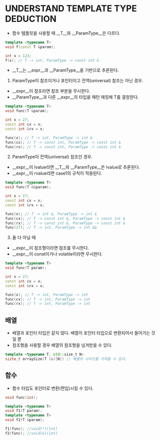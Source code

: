 UNDERSTAND TEMPLATE TYPE DEDUCTION
====

* 함수 템플릿을 사용할 때 __T__와 __ParamType__은 다르다.
```C++
template <typename T>
void f(const T &param);

int x = 123;
f(x); // T -> int, ParamType -> const int &
```

* __T__는 __expr__과 __ParamType__을 기반으로 추론된다.

1. ParamType이 참조이거나 포인터이고 전역(universal) 참조는 아닌 경우.
  * __expr__이 참조라면 참조 부분을 무시한다.
  * __ParamType__과 다른 __expr__의 타입을 패턴 매칭해 T를 결정한다.
```C++
template <typename T>
void func(T &param);

int x = 27;
const int cx = x;
const int &rx = x;

func(x); // T -> int, ParamType -> int &
func(cx); // T -> const int, ParamType -> const int &
func(rx); // T -> const int, ParamType -> const int &
```

2. ParamType이 전역(universal) 참조인 경우.
  * __expr__이 lvalue라면 __T__와 __ParamType__은 lvalue로 추론된다.
  * __expr__이 rvalue라면 case1의 규칙이 적용된다.
```C++
template <typename T>
void func(T &&param);

int x = 27;
const int cx = x;
const int &rx = x;

func(x); // T -> int &, ParamType -> int &
func(cx); // T -> const int &, ParamType -> const int &
func(rx); // T -> const int &, ParamType -> const int &
func(27); // T -> int, ParamType -> int &&
```

3. 둘 다 아닐 때
  * __expr__이 참조형이라면 참조를 무시한다.
  * __expr__이 const이거나 volatile이라면 무시한다.
```C++
template <typename T>
void func(T param);

int x = 27;
const int cx = x;
const int &rx = x;

func(x); // T -> int, ParamType -> int
func(cx); // T -> int, ParamType -> int
func(rx); // T -> int, ParamType -> int
```

배열
----
* 배열과 포인터 타입은 같지 않다. 배열이 포인터 타입으로 변환되어서 들어가는 것일 뿐
* 참조형을 사용할 경우 배열의 참조형을 넘겨받을 수 있다.
```C++
template <typename T, std::size_t N>
sizte_t arraySize(T (&)[N]) // 배열의 사이즈를 가져올 수 있다.
```
함수
----
* 함수 타입도 포인터로 변환(편입)시킬 수 있다.
```C++
void func(int);

template <typename T>
void f1(T param);
template <typename T>
void f2(T &param);

f1(func); //void(*)(int)
f2(func); //void(&)(int)
```
